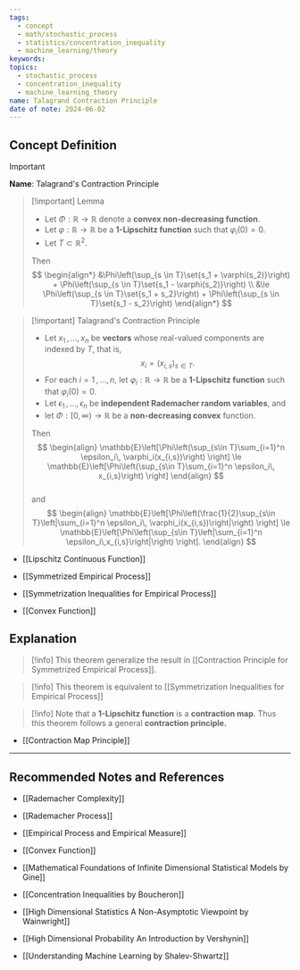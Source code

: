 ```yaml
---
tags:
  - concept
  - math/stochastic_process
  - statistics/concentration_inequality
  - machine_learning/theory
keywords: 
topics:
  - stochastic_process
  - concentration_inequality
  - machine_learning_theory
name: Talagrand Contraction Principle
date of note: 2024-06-02
---
```


## Concept Definition

>[!important]
>**Name**: Talagrand's Contraction Principle

>[!important] Lemma
>- Let $\Phi : \mathbb{R} \to \mathbb{R}$ denote a **convex non-decreasing function**. 
>- Let $\varphi: \mathbb{R} \to \mathbb{R}$ be a **$1$-Lipschitz function** such that $\varphi_i(0) = 0$. 
>- Let $T \subset \mathbb{R}^2$. 
>
>Then
>$$
> \begin{align*}
> &\Phi\left(\sup_{s \in T}\set{s_1 + \varphi(s_2)}\right) + \Phi\left(\sup_{s \in T}\set{s_1 - \varphi(s_2)}\right) \\
>&\le \Phi\left(\sup_{s \in T}\set{s_1 + s_2}\right)  + \Phi\left(\sup_{s \in T}\set{s_1 - s_2}\right) 
> \end{align*}
>$$ 


>[!important] Talagrand's Contraction Principle
>- Let $x_1 \,{,}\ldots{,}\, x_n$ be **vectors** whose real-valued components are indexed by $T$, that is, $$x_i = (x_{i,s})_{s \in T}.$$ 
>- For each $i = 1 \,{,}\ldots{,}\, n$, let $\varphi_i : \mathbb{R} \to \mathbb{R}$ be a **$1$-Lipschitz function** such that $\varphi_i(0) = 0$. 
>- Let $\epsilon_1 \,{,}\ldots{,}\, \epsilon_n$ be **independent Rademacher random variables**, and 
>- let $\Phi: [0, \infty) \to \mathbb{R}$ be a **non-decreasing convex** function.  
>  
>Then
>$$
> \begin{align}
> \mathbb{E}\left[\Phi\left(\sup_{s\in T}\sum_{i=1}^n \epsilon_i\, \varphi_i(x_{i,s})\right) \right]  \le \mathbb{E}\left[\Phi\left(\sup_{s\in T}\sum_{i=1}^n \epsilon_i\, x_{i,s}\right) \right] 
> \end{align}
>$$  
>and
>$$
> \begin{align} 
>\mathbb{E}\left[\Phi\left(\frac{1}{2}\sup_{s\in T}\left|\sum_{i=1}^n \epsilon_i\, \varphi_i(x_{i,s})\right|\right) \right] \le  \mathbb{E}\left[\Phi\left(\sup_{s\in T}\left|\sum_{i=1}^n \epsilon_i\,x_{i,s}\right|\right) \right].
> \end{align}
>$$ 

- [[Lipschitz Continuous Function]]
- [[Symmetrized Empirical Process]]
- [[Symmetrization Inequalities for Empirical Process]]

- [[Convex Function]]


## Explanation

>[!info]
>This theorem generalize the result in  [[Contraction Principle for Symmetrized Empirical Process]].


>[!info] 
>This theorem is equivalent to [[Symmetrization Inequalities for Empirical Process]]



>[!info]
>Note that a **$1$-Lipschitz function** is a **contraction map**.  Thus this theorem follows a general **contraction principle.**

- [[Contraction Map Principle]]





-----------
##  Recommended Notes and References

- [[Rademacher Complexity]]
- [[Rademacher Process]]
- [[Empirical Process and Empirical Measure]]
- [[Convex Function]]

- [[Mathematical Foundations of Infinite Dimensional Statistical Models by Gine]]
- [[Concentration Inequalities by Boucheron]]
- [[High Dimensional Statistics A Non-Asymptotic Viewpoint by Wainwright]]
- [[High Dimensional Probability An Introduction by Vershynin]]
- [[Understanding Machine Learning by Shalev-Shwartz]]